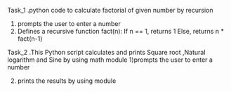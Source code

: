 Task_1 
.python code to calculate factorial of given number by recursion 
1) prompts the  user to enter a number 
2) Defines a recursive function fact(n):
   If n == 1, returns 1
   Else, returns n * fact(n-1)

Task_2 
.This Python script calculates and prints Square root ,Natural logarithm and Sine by using math module 
1)prompts the  user to enter a number

2) prints the results by using module

